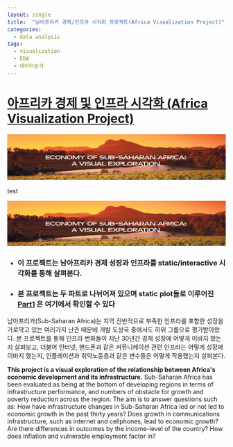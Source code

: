 ```yaml
---
layout: single
title:  "남아프리카 경제/인프라 시각화 프로젝트(Africa Visualization Project)"
categories:
  - data analysis
tags:
  - visualization
  - EDA
  - 데이터분석
---
```


# [아프리카 경제 및 인프라 시각화 (Africa Visualization Project)](https://sooeun67.github.io/Africa2/Home.html)

![africa-visualization](../images/2019-04-09-africa-visualization-project/africa-visualization-9717568.png)

test

![africa2](../images/2019-04-09-africa-visualization-project/africa-visualization-9717568.png)

- ### 이 프로젝트는 남아프리카 경제 성장과 인프라를 static/interactive 시각화를 통해 살펴본다.
- ### 본 프로젝트는 두 파트로 나뉘어져 있으며 static plot들로 이루어진 [Part1](https://sooeun67.github.io/Africa/Home.html) 은 여기에서 확인할 수 있다

남아프리카(Sub-Saharan Africa)는 지역 전반적으로 부족한 인프라를 포함한 성장을 가로막고 있는 여러가지 난관 때문에 개발 도상국 중에서도 하위 그룹으로 평가받아왔다. 본 프로젝트를 통해 인프라 변화들이 지난 30년간 경제 성장에 어떻게 이바지 했는지 살펴보고, 더불어 인터넷, 핸드폰과 같은 커뮤니케이션 관련 인프라는 어떻게 성장에 이바지 했는지, 인플레이션과 취약노동층과 같은 변수들은 어떻게 작용했는지 살펴본다.

**This project is a visual exploration of the relationship between Africa's economic development and its infrastructure.**
Sub-Saharan Africa has been evaluated as being at the bottom of developing regions in terms of infrastructure performance, and numbers of obstacle for growth and poverty reduction across the region. The aim is to answer questions such as: How have infrastructure changes in Sub-Saharan Africa led or not led to economic growth in the past thirty years? Does growth in communications infrastructure, such as internet and cellphones, lead to economic growth? Are there differences in outcomes by the income-level of the country? How does inflation and vulnerable employment factor in?




